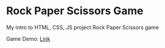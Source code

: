 <h1>Rock Paper Scissors Game</h1>
<p>My intro to HTML, CSS, JS project Rock Paper Scissors game</p>

Game Demo: <a href ="https://matthewzmss.github.io/RockPaperScissors/">Link</a>
